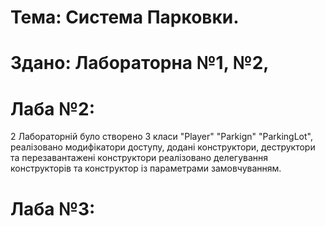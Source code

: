 # Тема: Система Парковки.                                                                                                                                                             
# Здано: Лабораторна №1, №2,
# Лаба №2:
2  Лабораторній було створено 3 класи "Player" "Parkign" "ParkingLot",
реалізовано модифікатори доступу, додані конструктори, деструктори та перезавантажені конструктори
реалізовано делегування конструкторів та конструктор із параметрами замовчуванням.
# Лаба №3:

